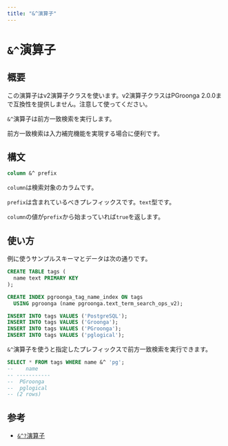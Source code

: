```yaml
---
title: "&^演算子"
---
```


# `&^`演算子

## 概要

この演算子はv2演算子クラスを使います。v2演算子クラスはPGroonga 2.0.0まで互換性を提供しません。注意して使ってください。

`&^`演算子は前方一致検索を実行します。

前方一致検索は入力補完機能を実現する場合に便利です。

## 構文

```sql
column &^ prefix
```

`column`は検索対象のカラムです。

`prefix`は含まれているべきプレフィックスです。`text`型です。

`column`の値が`prefix`から始まっていれば`true`を返します。

## 使い方

例に使うサンプルスキーマとデータは次の通りです。

```sql
CREATE TABLE tags (
  name text PRIMARY KEY
);

CREATE INDEX pgroonga_tag_name_index ON tags
  USING pgroonga (name pgroonga.text_term_search_ops_v2);
```

```sql
INSERT INTO tags VALUES ('PostgreSQL');
INSERT INTO tags VALUES ('Groonga');
INSERT INTO tags VALUES ('PGroonga');
INSERT INTO tags VALUES ('pglogical');
```

`&^`演算子を使うと指定したプレフィックスで前方一致検索を実行できます。

```sql
SELECT * FROM tags WHERE name &^ 'pg';
--    name    
-- -----------
--  PGroonga
--  pglogical
-- (2 rows)
```

## 参考

  * [`&^?`演算子](prefix-rk-search-v2.html)
